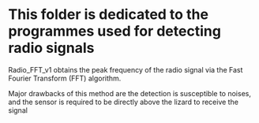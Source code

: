 # This folder is dedicated to the programmes used for detecting radio signals
Radio_FFT_v1 obtains the peak frequency of the radio signal via the Fast Fourier Transform (FFT) algorithm. 

Major drawbacks of this method are the detection is susceptible to noises, and the sensor is required to be directly above the lizard to receive the signal
